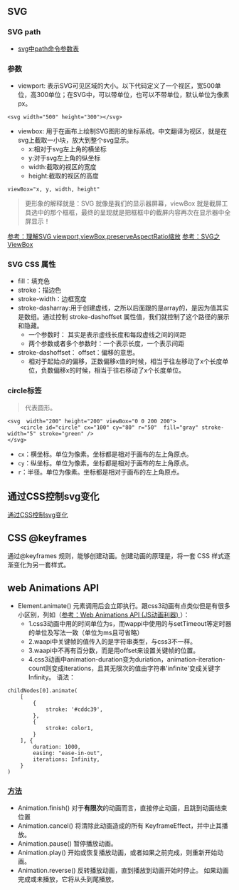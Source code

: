 ## SVG 

### SVG path

- [svg中path命令参数表](https://blog.csdn.net/Carrie_zzz/article/details/82933313)

### 参数

- viewport: 表示SVG可见区域的大小。以下代码定义了一个视区，宽500单位，高300单位；在SVG中，可以带单位，也可以不带单位，默认单位为像素px。
```
<svg width="500" height="300"></svg>
```

- viewbox: 用于在画布上绘制SVG图形的坐标系统。中文翻译为视区，就是在svg上截取一小块，放大到整个svg显示。
  - x:相对于svg左上角的横坐标
  - y:对于svg左上角的纵坐标
  - width:截取的视区的宽度
  - height:截取的视区的高度
```
viewBox="x, y, width, height"  
```
> 更形象的解释就是：SVG 就像是我们的显示器屏幕，viewBox 就是截屏工具选中的那个框框，最终的呈现就是把框框中的截屏内容再次在显示器中全屏显示！

[参考：理解SVG viewport,viewBox,preserveAspectRatio缩放](https://www.zhangxinxu.com/wordpress/2014/08/svg-viewport-viewbox-preserveaspectratio/)
[参考：SVG之ViewBox](https://segmentfault.com/a/1190000009226427)

### SVG CSS 属性

- fill：填充色
- stroke：描边色
- stroke-width：边框宽度
- stroke-dasharray:用于创建虚线，之所以后面跟的是array的，是因为值其实是数组。通过控制 stroke-dashoffset 属性值，我们就控制了这个路径的展示和隐藏。
    - 一个参数时： 其实是表示虚线长度和每段虚线之间的间距
    - 两个参数或者多个参数时：一个表示长度，一个表示间距
- stroke-dashoffset： offset：偏移的意思。
    - 相对于起始点的偏移，正数偏移x值的时候，相当于往左移动了x个长度单位，负数偏移x的时候，相当于往右移动了x个长度单位。

### circle标签

> 代表圆形。

```
<svg  width="200" height="200" viewBox="0 0 200 200">
    <circle id="circle" cx="100" cy="80" r="50"  fill="gray" stroke-width="5" stroke="green" />
</svg>
```

- `cx`：横坐标。单位为像素。坐标都是相对于画布的左上角原点。
- `cy`：纵坐标。单位为像素。坐标都是相对于画布的左上角原点。
- `r`：半径。单位为像素。坐标都是相对于画布的左上角原点。

## 通过CSS控制svg变化

[通过CSS控制svg变化](https://blog.csdn.net/lydxwj/article/details/119191518)

## CSS @keyframes

通过@keyframes 规则，能够创建动画。创建动画的原理是，将一套 CSS 样式逐渐变化为另一套样式。

## web Animations API

- Element.animate() 元素调用后会立即执行。跟css3动画有点类似但是有很多小区别，列如（[参考：Web Animations API (JS动画利器) ](https://www.cnblogs.com/visugar/p/7327171.html)）：
  - 1.css3动画中用的时间单位为s，而wappi中使用的与setTimeout等定时器的单位及写法一致（单位为ms且可省略）
  - 2.waapi中关键帧的值传入的是字符串类型，与css3不一样。
  - 3.waapi中不再有百分数，而是用offset来设置关键帧的位置。
  - 4.css3动画中animation-duration变为duriation，animation-iteration-count则变成iterations，且其无限次的值由字符串'infinite'变成关键字Infinity。
语法：
```
childNodes[0].animate(
    [
        {
            stroke: '#cddc39',
        },
        {
            stroke: color1,
        }
    ], {
        duration: 1000,
        easing: "ease-in-out",
        iterations: Infinity,
    }
)
```

### [方法](https://developer.mozilla.org/zh-CN/docs/Web/API/Animation)

- Animation.finish() 对于**有限次**的动画而言，直接停止动画，且跳到动画结束位置
- Animation.cancel() 将清除此动画造成的所有 KeyframeEffect，并中止其播放。
- Animation.pause() 暂停播放动画。
- Animation.play() 开始或恢复播放动画，或者如果之前完成，则重新开始动画。
- Animation.reverse() 反转播放动画，直到播放到动画开始时停止。 如果动画完成或未播放，它将从头到尾播放。


